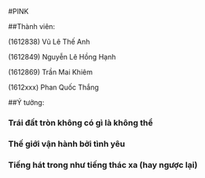 #PINK

##Thành viên:

(1612838) Vũ Lê Thế Anh

(1612849) Nguyễn Lê Hồng Hạnh

(1612869) Trần Mai Khiêm

(1612xxx) Phan Quốc Thắng

##Ý tưởng:

### Trái đất tròn không có gì là không thể

### Thế giới vận hành bởi tình yêu

### Tiếng hát trong như tiếng thác xa (hay ngược lại)
